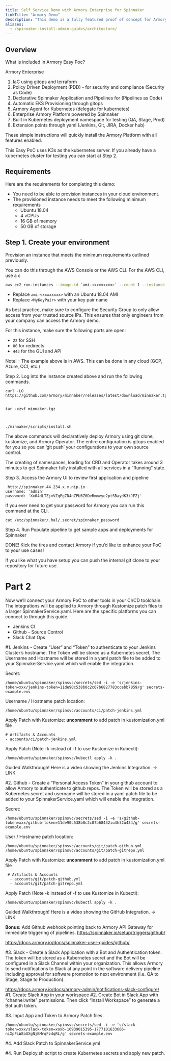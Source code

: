 ```yaml
---
title: Self Service Demo with Armory Enterprise for Spinnaker
linkTitle: "Armory Demo"
description: "This demo is a fully featured proof of concept for Armory Enterprise for Spinnaker™. Walk through installing, configuring, and deploying using sample applications. "
aliases:
  - /spinnaker-install-admin-guides/architecture/
---
```


## Overview

What is included in Armory Easy Poc? 

Armory Enterprise 

1. IaC using gitops and terraform 
2. Policy Driven Deployment (PDD) - for security and compliance (Security as Code)
3. Declarative Spinnaker Application and Pipelines for (Pipelines as Code)
4. Automatic EKS Provisioning through gitops
5. Armory Agent for Kubernetes (delegate for kubernetes)
6. Enterprise Armory Platform powered by Spinnaker
7. Built in Kubernetes deployment namespace for testing (QA, Stage, Prod)
8. Extension points through yaml (Jenkins, Git, JIRA, Docker hub)

These simple instructions will quickly install the Armory Platform with all features enabled.

This Easy PoC uses K3s as the kubernetes server.  If you already have a kubernetes cluster for testing you can start at Step 2.

## Requirements

Here are the requirements for completing this demo:

* You need to be able to provision instances in your cloud environment.
* The provisioned instance needs to meet the following minimum requirements
  * Ubuntu 18.04
  * 4 vCPUs
  * 16 GB of memory
  * 50 GB of storage


## Step 1. Create your environment

Provision an instance that meets the minimum requirements outlined previously.

You can do this through the AWS Console or the AWS CLI. For the AWS CLI, use a c

```bash
aws ec2 run-instances --image-id `ami-<xxxxxxxx>` --count 1 --instance-type t3.xlarge --key-name `<MyKeyPair>`
```

* Replace `ami-<xxxxxxxx>` with an Ubuntu 18.04 AMI
* Replace `<MyKeyPair>` with your key pair name

As best practice, make sure to configure the Security Group to only allow access from your trusted source IPs.  This ensures that only engineers from your company can access the Armory demo.

For this instance, make sure the following ports are open:

* `22` for SSH 
* `80` for redirects
* `443` for the GUI and API

Note!  - The example above is in AWS.  This can be done in any cloud (GCP, Azure, OCI, etc.)



Step 2. Log into the instance created above and run the following commands.


    curl -LO https://github.com/armory/minnaker/releases/latest/download/minnaker.tgz


    tar -xzvf minnaker.tgz

 

    ./minnaker/scripts/install.sh

The above commands will declaratively deploy Armory using git clone, kustomize, and Armory Operator.  The entire configuration is gitops enabled for you so you can ‘git push’ your configurations to your own source control. 

The creating of namespaces, loading for CRD and Operator takes around 3 minutes to get Spinnaker fully installed with all services in a “Running” state.



Step 3. Access the Armory UI to review first application and pipeline


     http://spinnaker.44.234.x.x.nip.io
    username: 'admin'
    password: 'Xx04dLTZjvVZqPg7D4nZPU6Z0DeRmmvye2ptSBaydK3tJFZj'

If you ever need to get your password for Armory you can run this command at the CLI.


    cat /etc/spinnaker/.hal/.secret/spinnaker_password

Step 4. Run Populate pipeline to get sample apps and deployments for Spinnaker

DONE!  Kick the tires and contact Armory if you’d like to enhance your PoC to your use cases!

If you like what you have setup you can push the internal git clone to your repository for future use.


# Part 2

Now we’ll connect your Armory PoC to other tools in your CI/CD toolchain.  The integrations will be applied to Armory through Kustomize patch files to a larger SpinnakerService.yaml.  Here are the specific platforms you can connect to through this guide.  


- Jenkins CI 
- Github - Source Control
- Slack Chat Ops

#1. Jenkins - Create “User” and “Token” to authenticate to your Jenkins Cluster’s hostname.  The Token will be stored as a Kubernetes secret, The Username and Hostname will be stored in a yaml patch file to be added to your SpinnakerService.yaml which will enable the integration.

Secret:

    /home/ubuntu/spinnaker/spinsvc/secrets/sed -i -e 's/jenkins-token=xxx/jenkins-token=11de90c538b0c2c07b6827783ccebb7859/g' secrets-example.env

Username / Hostname patch location:

    /home/ubuntu/spinnaker/spinsvc/accounts/ci/patch-jenkins.yml

Apply Patch with Kustomize:
**uncomment** to add patch in kustomization.yml file

    # Artifacts & Accounts
    - accounts/ci/patch-jenkins.yml

Apply Patch (Note -k instead of -f to use Kustomize in Kubectl):

    /home/ubuntu/spinnaker/spinsvc/kubectl apply -k .

Guided Walkthrough!  Here is a video showing the Jenkins Integration. → LINK

#2. Github - Create a “Personal Access Token” in your github account to allow Armory to authenticate to github repos.  The Token will be stored as a Kubernetes secret and username will be stored in a yaml patch file to be added to your SpinnakerService.yaml which will enable the integration.

Secret:

    /home/ubuntu/spinnaker/spinsvc/secrets/sed -i -e 's/github-token=xxx/github-token=11de90c538b0c2c07b68432iu4h32u434/g' secrets-example.env

User / Hostname patch location:

    /home/ubuntu/spinnaker/spinsvc/accounts/git/patch-github.yml
    /home/ubuntu/spinnaker/spinsvc/accounts/git/patch-gitrepo.yml

Apply Patch with Kustomize:
**uncomment** to add patch in kustomization.yml file

     # Artifacts & Accounts
      - accounts/git/patch-github.yml           
      - accounts/git/patch-gitrepo.yml          

Apply Patch (Note -k instead of -f to use Kustomize in Kubectl):

    /home/ubuntu/spinnaker/spinsvc/kubectl apply -k .

Guided Walkthrough!  Here is a video showing the GitHub Integration. → LINK

**Bonus:** Add Github webhook pointing back to Armory API Gateway for immediate triggering of pipelines.  https://spinnaker.io/setup/triggers/github/

https://docs.armory.io/docs/spinnaker-user-guides/github/

#3. Slack - Create a Slack Application with a Bot and Authentication token.  The token will be stored as a Kubernetes secret and the Bot will be configured in a Slack Channel within your organization.  This allows Armory to send notifications to Slack at any point in the software delivery pipeline including approval for software promotion to next environment (i.e. QA to Stage, Stage to Production).

https://docs.armory.io/docs/armory-admin/notifications-slack-configure/
#1. Create Slack App in your workspace
#2. Create Bot in Slack App with “channel:write” permissions.  Then click “Install Workspace” to generate a Bot auth token.

#3. Input App and Token to Armory Patch files.

    /home/ubuntu/spinnaker/spinsvc/secrets/sed -i -e 's/slack-token=xxx/slack-token=xoxb-16939015395-1777101633666-niXpFiW8aUXgNjBMrqFz4qRL/g' secrets-example.env

#4. Add Slack Patch to SpinnakerService.yml

    

#4. Run Deploy.sh script to create Kubernetes secrets and apply new patch.




